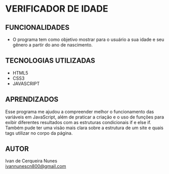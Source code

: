# VERIFICADOR DE IDADE
## FUNCIONALIDADES
- O programa tem como objetivo mostrar para o usuário a sua idade e seu gênero a partir do ano de nascimento.

## TECNOLOGIAS UTILIZADAS
- HTML5
- CSS3
- JAVASCRIPT


## APRENDIZADOS
Esse programa me ajudou a compreender melhor o funcionamento das variáveis em JavaScript, além de praticar a criação e o uso de funções para exibir diferentes resultados com as estruturas condicionais if e else if. Também pude ter uma visão mais clara sobre a estrutura de um site e quais tags utilizar no corpo da página.

## AUTOR
Ivan de Cerqueira Nunes  
ivannunescn800@gmail.com

